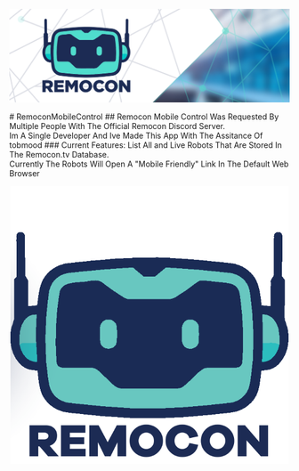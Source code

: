 <p align="center">
  <img src="https://github.com/LITCoderKingYT/RemoconMobileControl/blob/main/twitter-cover.jpg" />
</p>
# RemoconMobileControl
## Remocon Mobile Control Was Requested By Multiple People With The Official Remocon Discord Server. <br> Im A Single Developer And Ive Made This App With The Assitance Of tobmood
### Current Features: List All and Live Robots That Are Stored In The Remocon.tv Database. <br> Currently The Robots Will Open A "Mobile Friendly" Link In The Default Web Browser
<p align="center">
  <img src="https://github.com/LITCoderKingYT/RemoconMobileControl/blob/main/RemoLogo.png" width="500" />
</p>
